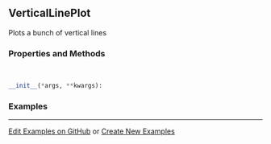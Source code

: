 ## <a id="McUtils.Plots.Plots.VerticalLinePlot">VerticalLinePlot</a>
Plots a bunch of vertical lines

### Properties and Methods
<a id="McUtils.Plots.Plots.VerticalLinePlot.__init__">&nbsp;</a>
```python
__init__(*args, **kwargs): 
```

### Examples


___

[Edit Examples on GitHub](https://github.com/McCoyGroup/References/edit/gh-pages/Documentation/examples/McUtils/Plots/Plots/VerticalLinePlot.md) or 
[Create New Examples](https://github.com/McCoyGroup/References/new/gh-pages/?filename=Documentation/examples/McUtils/Plots/Plots/VerticalLinePlot.md)